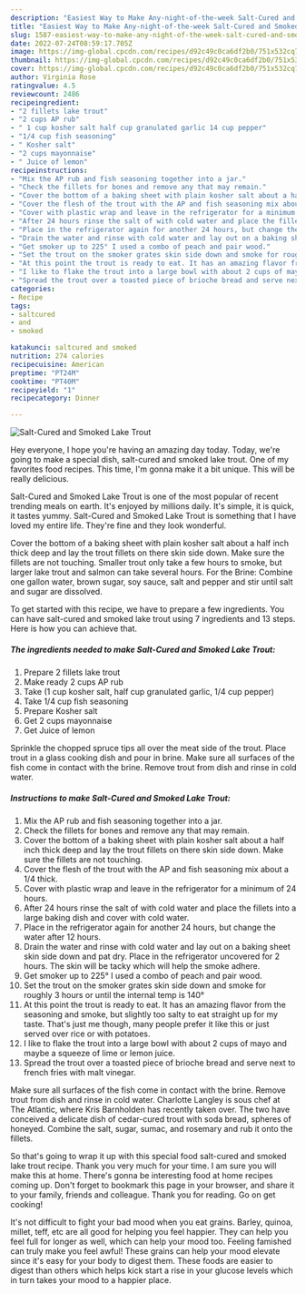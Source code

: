 ```yaml
---
description: "Easiest Way to Make Any-night-of-the-week Salt-Cured and Smoked Lake Trout"
title: "Easiest Way to Make Any-night-of-the-week Salt-Cured and Smoked Lake Trout"
slug: 1587-easiest-way-to-make-any-night-of-the-week-salt-cured-and-smoked-lake-trout
date: 2022-07-24T08:59:17.705Z
image: https://img-global.cpcdn.com/recipes/d92c49c0ca6df2b0/751x532cq70/salt-cured-and-smoked-lake-trout-recipe-main-photo.jpg
thumbnail: https://img-global.cpcdn.com/recipes/d92c49c0ca6df2b0/751x532cq70/salt-cured-and-smoked-lake-trout-recipe-main-photo.jpg
cover: https://img-global.cpcdn.com/recipes/d92c49c0ca6df2b0/751x532cq70/salt-cured-and-smoked-lake-trout-recipe-main-photo.jpg
author: Virginia Rose
ratingvalue: 4.5
reviewcount: 2486
recipeingredient:
- "2 fillets lake trout"
- "2 cups AP rub"
- " 1 cup kosher salt half cup granulated garlic 14 cup pepper"
- "1/4 cup fish seasoning"
- " Kosher salt"
- "2 cups mayonnaise"
- " Juice of lemon"
recipeinstructions:
- "Mix the AP rub and fish seasoning together into a jar."
- "Check the fillets for bones and remove any that may remain."
- "Cover the bottom of a baking sheet with plain kosher salt about a half inch thick deep and lay the trout fillets on there skin side down. Make sure the fillets are not touching."
- "Cover the flesh of the trout with the AP and fish seasoning mix about a 1/4 thick."
- "Cover with plastic wrap and leave in the refrigerator for a minimum of 24 hours."
- "After 24 hours rinse the salt of with cold water and place the fillets into a large baking dish and cover with cold water."
- "Place in the refrigerator again for another 24 hours, but change the water after 12 hours."
- "Drain the water and rinse with cold water and lay out on a baking sheet skin side down and pat dry. Place in the refrigerator uncovered for 2 hours. The skin will be tacky which will help the smoke adhere."
- "Get smoker up to 225° I used a combo of peach and pair wood."
- "Set the trout on the smoker grates skin side down and smoke for roughly 3 hours or until the internal temp is 140°"
- "At this point the trout is ready to eat. It has an amazing flavor from the seasoning and smoke, but slightly too salty to eat straight up for my taste. That&#39;s just me though, many people prefer it like this or just served over rice or with potatoes."
- "I like to flake the trout into a large bowl with about 2 cups of mayo and maybe a squeeze of lime or lemon juice."
- "Spread the trout over a toasted piece of brioche bread and serve next to french fries with malt vinegar."
categories:
- Recipe
tags:
- saltcured
- and
- smoked

katakunci: saltcured and smoked 
nutrition: 274 calories
recipecuisine: American
preptime: "PT24M"
cooktime: "PT40M"
recipeyield: "1"
recipecategory: Dinner

---
```



![Salt-Cured and Smoked Lake Trout](https://img-global.cpcdn.com/recipes/d92c49c0ca6df2b0/751x532cq70/salt-cured-and-smoked-lake-trout-recipe-main-photo.jpg)

Hey everyone, I hope you're having an amazing day today. Today, we're going to make a special dish, salt-cured and smoked lake trout. One of my favorites food recipes. This time, I'm gonna make it a bit unique. This will be really delicious.

Salt-Cured and Smoked Lake Trout is one of the most popular of recent trending meals on earth. It's enjoyed by millions daily. It's simple, it is quick, it tastes yummy. Salt-Cured and Smoked Lake Trout is something that I have loved my entire life. They're fine and they look wonderful.

Cover the bottom of a baking sheet with plain kosher salt about a half inch thick deep and lay the trout fillets on there skin side down. Make sure the fillets are not touching. Smaller trout only take a few hours to smoke, but larger lake trout and salmon can take several hours. For the Brine: Combine one gallon water, brown sugar, soy sauce, salt and pepper and stir until salt and sugar are dissolved.


To get started with this recipe, we have to prepare a few ingredients. You can have salt-cured and smoked lake trout using 7 ingredients and 13 steps. Here is how you can achieve that.

<!--inarticleads1-->

##### The ingredients needed to make Salt-Cured and Smoked Lake Trout:

1. Prepare 2 fillets lake trout
1. Make ready 2 cups AP rub
1. Take  (1 cup kosher salt, half cup granulated garlic, 1/4 cup pepper)
1. Take 1/4 cup fish seasoning
1. Prepare  Kosher salt
1. Get 2 cups mayonnaise
1. Get  Juice of lemon


Sprinkle the chopped spruce tips all over the meat side of the trout. Place trout in a glass cooking dish and pour in brine. Make sure all surfaces of the fish come in contact with the brine. Remove trout from dish and rinse in cold water. 

<!--inarticleads2-->

##### Instructions to make Salt-Cured and Smoked Lake Trout:

1. Mix the AP rub and fish seasoning together into a jar.
1. Check the fillets for bones and remove any that may remain.
1. Cover the bottom of a baking sheet with plain kosher salt about a half inch thick deep and lay the trout fillets on there skin side down. Make sure the fillets are not touching.
1. Cover the flesh of the trout with the AP and fish seasoning mix about a 1/4 thick.
1. Cover with plastic wrap and leave in the refrigerator for a minimum of 24 hours.
1. After 24 hours rinse the salt of with cold water and place the fillets into a large baking dish and cover with cold water.
1. Place in the refrigerator again for another 24 hours, but change the water after 12 hours.
1. Drain the water and rinse with cold water and lay out on a baking sheet skin side down and pat dry. Place in the refrigerator uncovered for 2 hours. The skin will be tacky which will help the smoke adhere.
1. Get smoker up to 225° I used a combo of peach and pair wood.
1. Set the trout on the smoker grates skin side down and smoke for roughly 3 hours or until the internal temp is 140°
1. At this point the trout is ready to eat. It has an amazing flavor from the seasoning and smoke, but slightly too salty to eat straight up for my taste. That&#39;s just me though, many people prefer it like this or just served over rice or with potatoes.
1. I like to flake the trout into a large bowl with about 2 cups of mayo and maybe a squeeze of lime or lemon juice.
1. Spread the trout over a toasted piece of brioche bread and serve next to french fries with malt vinegar.


Make sure all surfaces of the fish come in contact with the brine. Remove trout from dish and rinse in cold water. Charlotte Langley is sous chef at The Atlantic, where Kris Barnholden has recently taken over. The two have conceived a delicate dish of cedar-cured trout with soda bread, spheres of honeyed. Combine the salt, sugar, sumac, and rosemary and rub it onto the fillets. 

So that's going to wrap it up with this special food salt-cured and smoked lake trout recipe. Thank you very much for your time. I am sure you will make this at home. There's gonna be interesting food at home recipes coming up. Don't forget to bookmark this page in your browser, and share it to your family, friends and colleague. Thank you for reading. Go on get cooking!

It's not difficult to fight your bad mood when you eat grains. Barley, quinoa, millet, teff, etc are all good for helping you feel happier. They can help you feel full for longer as well, which can help your mood too. Feeling famished can truly make you feel awful! These grains can help your mood elevate since it's easy for your body to digest them. These foods are easier to digest than others which helps kick start a rise in your glucose levels which in turn takes your mood to a happier place.
